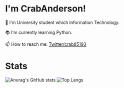 # I'm CrabAnderson!
<!-------------------- Batch ---------------------->

<!------------------------------------------------->

🏫 I'm University student which Information Technology.

📚 I'm currently learning Python.

📫 How to reach me: [Twitter/crab85193](https://www.twitter.com/crab85193)

# Stats

![Anurag's GitHub stats](https://github-readme-stats.vercel.app/api?username=crab85193&card_width=200&show_icons=true&count_private=true&line_height=25)
![Top Langs](https://github-readme-stats.vercel.app/api/top-langs/?username=crab85193&card_width=200&hide=html)


